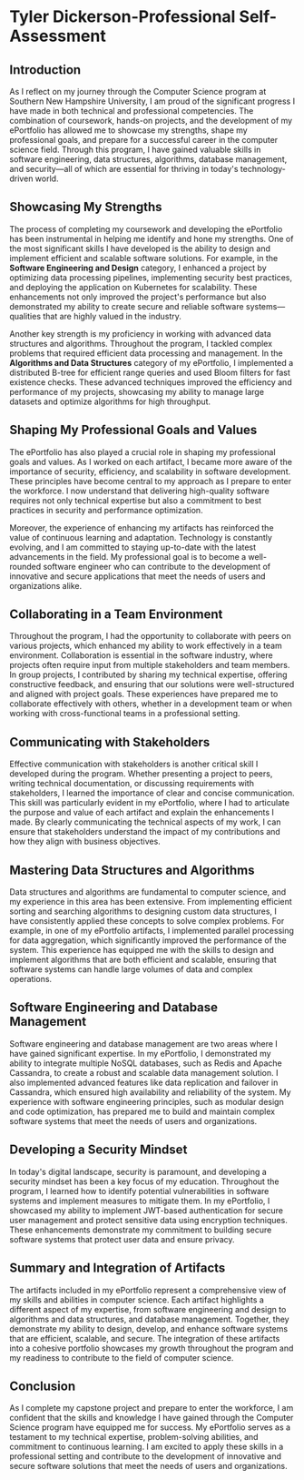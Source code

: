 # **Tyler Dickerson-Professional Self-Assessment**

## **Introduction**

As I reflect on my journey through the Computer Science program at Southern New Hampshire University, I am proud of the significant progress I have made in both technical and professional competencies. The combination of coursework, hands-on projects, and the development of my ePortfolio has allowed me to showcase my strengths, shape my professional goals, and prepare for a successful career in the computer science field. Through this program, I have gained valuable skills in software engineering, data structures, algorithms, database management, and security—all of which are essential for thriving in today's technology-driven world.

## **Showcasing My Strengths**

The process of completing my coursework and developing the ePortfolio has been instrumental in helping me identify and hone my strengths. One of the most significant skills I have developed is the ability to design and implement efficient and scalable software solutions. For example, in the **Software Engineering and Design** category, I enhanced a project by optimizing data processing pipelines, implementing security best practices, and deploying the application on Kubernetes for scalability. These enhancements not only improved the project's performance but also demonstrated my ability to create secure and reliable software systems—qualities that are highly valued in the industry.

Another key strength is my proficiency in working with advanced data structures and algorithms. Throughout the program, I tackled complex problems that required efficient data processing and management. In the **Algorithms and Data Structures** category of my ePortfolio, I implemented a distributed B-tree for efficient range queries and used Bloom filters for fast existence checks. These advanced techniques improved the efficiency and performance of my projects, showcasing my ability to manage large datasets and optimize algorithms for high throughput.

## **Shaping My Professional Goals and Values**

The ePortfolio has also played a crucial role in shaping my professional goals and values. As I worked on each artifact, I became more aware of the importance of security, efficiency, and scalability in software development. These principles have become central to my approach as I prepare to enter the workforce. I now understand that delivering high-quality software requires not only technical expertise but also a commitment to best practices in security and performance optimization.

Moreover, the experience of enhancing my artifacts has reinforced the value of continuous learning and adaptation. Technology is constantly evolving, and I am committed to staying up-to-date with the latest advancements in the field. My professional goal is to become a well-rounded software engineer who can contribute to the development of innovative and secure applications that meet the needs of users and organizations alike.

## **Collaborating in a Team Environment**

Throughout the program, I had the opportunity to collaborate with peers on various projects, which enhanced my ability to work effectively in a team environment. Collaboration is essential in the software industry, where projects often require input from multiple stakeholders and team members. In group projects, I contributed by sharing my technical expertise, offering constructive feedback, and ensuring that our solutions were well-structured and aligned with project goals. These experiences have prepared me to collaborate effectively with others, whether in a development team or when working with cross-functional teams in a professional setting.

## **Communicating with Stakeholders**

Effective communication with stakeholders is another critical skill I developed during the program. Whether presenting a project to peers, writing technical documentation, or discussing requirements with stakeholders, I learned the importance of clear and concise communication. This skill was particularly evident in my ePortfolio, where I had to articulate the purpose and value of each artifact and explain the enhancements I made. By clearly communicating the technical aspects of my work, I can ensure that stakeholders understand the impact of my contributions and how they align with business objectives.

## **Mastering Data Structures and Algorithms**

Data structures and algorithms are fundamental to computer science, and my experience in this area has been extensive. From implementing efficient sorting and searching algorithms to designing custom data structures, I have consistently applied these concepts to solve complex problems. For example, in one of my ePortfolio artifacts, I implemented parallel processing for data aggregation, which significantly improved the performance of the system. This experience has equipped me with the skills to design and implement algorithms that are both efficient and scalable, ensuring that software systems can handle large volumes of data and complex operations.

## **Software Engineering and Database Management**

Software engineering and database management are two areas where I have gained significant expertise. In my ePortfolio, I demonstrated my ability to integrate multiple NoSQL databases, such as Redis and Apache Cassandra, to create a robust and scalable data management solution. I also implemented advanced features like data replication and failover in Cassandra, which ensured high availability and reliability of the system. My experience with software engineering principles, such as modular design and code optimization, has prepared me to build and maintain complex software systems that meet the needs of users and organizations.

## **Developing a Security Mindset**

In today's digital landscape, security is paramount, and developing a security mindset has been a key focus of my education. Throughout the program, I learned how to identify potential vulnerabilities in software systems and implement measures to mitigate them. In my ePortfolio, I showcased my ability to implement JWT-based authentication for secure user management and protect sensitive data using encryption techniques. These enhancements demonstrate my commitment to building secure software systems that protect user data and ensure privacy.

## **Summary and Integration of Artifacts**

The artifacts included in my ePortfolio represent a comprehensive view of my skills and abilities in computer science. Each artifact highlights a different aspect of my expertise, from software engineering and design to algorithms and data structures, and database management. Together, they demonstrate my ability to design, develop, and enhance software systems that are efficient, scalable, and secure. The integration of these artifacts into a cohesive portfolio showcases my growth throughout the program and my readiness to contribute to the field of computer science.

## **Conclusion**

As I complete my capstone project and prepare to enter the workforce, I am confident that the skills and knowledge I have gained through the Computer Science program have equipped me for success. My ePortfolio serves as a testament to my technical expertise, problem-solving abilities, and commitment to continuous learning. I am excited to apply these skills in a professional setting and contribute to the development of innovative and secure software solutions that meet the needs of users and organizations.
